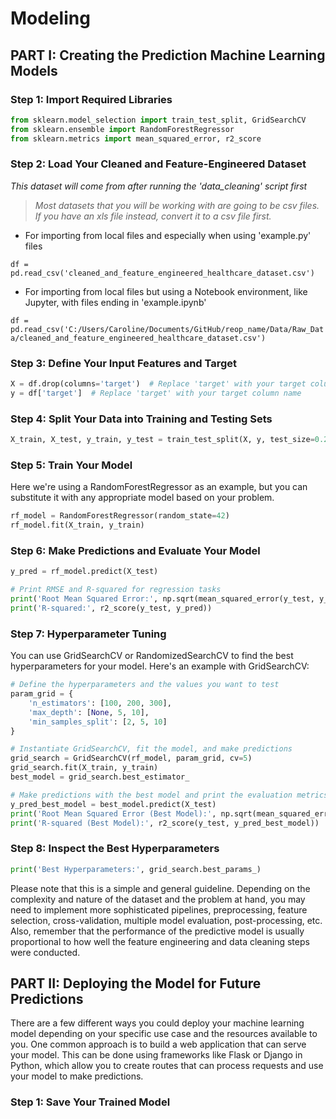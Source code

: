 # Modeling

## PART I: Creating the Prediction Machine Learning Models

### Step 1: Import Required Libraries

```python
from sklearn.model_selection import train_test_split, GridSearchCV
from sklearn.ensemble import RandomForestRegressor
from sklearn.metrics import mean_squared_error, r2_score
```

### Step 2: Load Your **Cleaned and Feature-Engineered Dataset**

_This dataset will come from after running the 'data_cleaning' script first_

> _Most datasets that you will be working with are going to be csv files. If you have an xls file instead, convert it to a csv file first._

- For importing from local files and especially when using 'example.py' files

`df = pd.read_csv('cleaned_and_feature_engineered_healthcare_dataset.csv')`

- For importing from local files but using a Notebook environment, like Jupyter, with files ending in 'example.ipynb'

`df = pd.read_csv('C:/Users/Caroline/Documents/GitHub/reop_name/Data/Raw_Data/cleaned_and_feature_engineered_healthcare_dataset.csv')`

### Step 3: Define Your Input Features and Target

```python
X = df.drop(columns='target')  # Replace 'target' with your target column name
y = df['target']  # Replace 'target' with your target column name
```

### Step 4: Split Your Data into Training and Testing Sets

```python
X_train, X_test, y_train, y_test = train_test_split(X, y, test_size=0.2, random_state=42)
```

### Step 5: Train Your Model

Here we're using a RandomForestRegressor as an example, but you can substitute it with any appropriate model based on your problem.

```python
rf_model = RandomForestRegressor(random_state=42)
rf_model.fit(X_train, y_train)
```

### Step 6: Make Predictions and Evaluate Your Model

```python
y_pred = rf_model.predict(X_test)

# Print RMSE and R-squared for regression tasks
print('Root Mean Squared Error:', np.sqrt(mean_squared_error(y_test, y_pred)))
print('R-squared:', r2_score(y_test, y_pred))
```

### Step 7: Hyperparameter Tuning

You can use GridSearchCV or RandomizedSearchCV to find the best hyperparameters for your model. Here's an example with GridSearchCV:

```python
# Define the hyperparameters and the values you want to test
param_grid = {
    'n_estimators': [100, 200, 300],
    'max_depth': [None, 5, 10],
    'min_samples_split': [2, 5, 10]
}

# Instantiate GridSearchCV, fit the model, and make predictions
grid_search = GridSearchCV(rf_model, param_grid, cv=5)
grid_search.fit(X_train, y_train)
best_model = grid_search.best_estimator_

# Make predictions with the best model and print the evaluation metrics
y_pred_best_model = best_model.predict(X_test)
print('Root Mean Squared Error (Best Model):', np.sqrt(mean_squared_error(y_test, y_pred_best_model)))
print('R-squared (Best Model):', r2_score(y_test, y_pred_best_model))
```

### Step 8: Inspect the Best Hyperparameters

```python
print('Best Hyperparameters:', grid_search.best_params_)
```

Please note that this is a simple and general guideline. Depending on the complexity and nature of the dataset and the problem at hand, you may need to implement more sophisticated pipelines, preprocessing, feature selection, cross-validation, multiple model evaluation, post-processing, etc. Also, remember that the performance of the predictive model is usually proportional to how well the feature engineering and data cleaning steps were conducted.

## PART II: Deploying the Model for Future Predictions

There are a few different ways you could deploy your machine learning model depending on your specific use case and the resources available to you. One common approach is to build a web application that can serve your model. This can be done using frameworks like Flask or Django in Python, which allow you to create routes that can process requests and use your model to make predictions.

### Step 1: Save Your Trained Model
